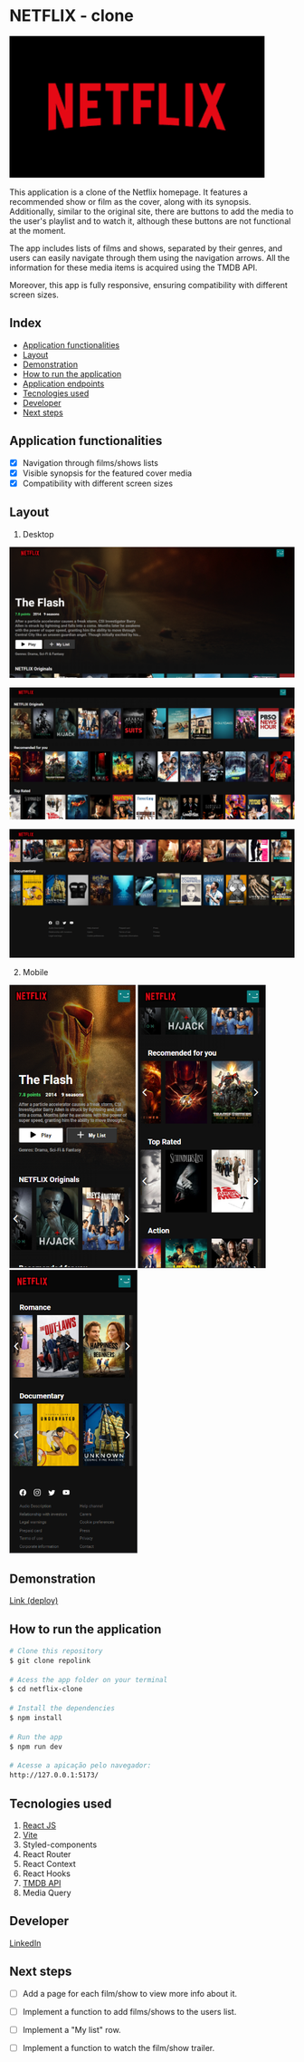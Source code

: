 # NETFLIX - clone

<!-- ![NETFLIX](./src/assets/netflix-logo.png) -->
<img src="./src/assets/netflix-logo.png" alt="NETFLIX logo" height=250px>

This application is a clone of the Netflix homepage. It features a recommended show or film as the cover, along with its synopsis. Additionally, similar to the original site, there are buttons to add the media to the user's playlist and to watch it, although these buttons are not functional at the moment.

The app includes lists of films and shows, separated by their genres, and users can easily navigate through them using the navigation arrows. All the information for these media items is acquired using the TMDB API.

Moreover, this app is fully responsive, ensuring compatibility with different screen sizes.

## Index
- <a href="#functionalities">Application functionalities</a>
- <a href="#layout">Layout</a>
- <a href="#demonstration">Demonstration</a>
- <a href="#run">How to run the application</a>
- <a href="#endpoints">Application endpoints</a>
- <a href="#tecnologies-used">Tecnologies used</a>
- <a href="#developer">Developer</a>
- <a href="#next-steps">Next steps</a>

## Application functionalities
 - [x]  Navigation through films/shows lists  
 - [x]  Visible synopsis for the featured cover media
 - [x]  Compatibility with different screen sizes

## Layout
1. Desktop

![Featured-film](./src/assets/readme/featured-film-cover.png)

![List Row](./src/assets/readme/list-row.png)

![Footer](./src/assets/readme/footer.png)

2. Mobile

<img src="./src/assets/readme/mobile/cover-mobile.png" alt="Cover-mobile" height=500px>
<img src="./src/assets/readme/mobile/list-rows.png" alt="Film rows" height=500px>
<img src="./src/assets/readme/mobile/list-rows-footer.png" alt="Rows footer" height=500px>

## Demonstration

[Link (deploy)](https://aback-knot.surge.sh/)

## How to run the application
```bash
# Clone this repository
$ git clone repolink

# Acess the app folder on your terminal
$ cd netflix-clone

# Install the dependencies
$ npm install

# Run the app 
$ npm run dev

# Acesse a apicação pelo navegador:
http://127.0.0.1:5173/
```

## Tecnologies used
1. [React JS](https://react.dev/)
2. [Vite](https://vitejs.dev/)
3. Styled-components
4. React Router
5. React Context
6. React Hooks
7. [TMDB API](https://developer.themoviedb.org/docs)
8. Media Query

## Developer
[LinkedIn](https://www.linkedin.com/in/julia-silva-borges/)

## Next steps
 - [ ] Add a page for each film/show to view more info about it.
 - [ ] Implement a function to add films/shows to the users list.
  - [ ] Implement a "My list" row.
  - [ ] Implement a function to watch the film/show trailer.

